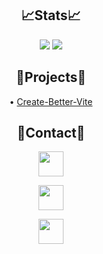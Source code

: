 <div align="center">

  ## 📈Stats📈
  
  <img src="https://githubstats.qvgk.org/api?username=QVGK&show_icons=true&theme=dark&count_private=true"/>

  
  <img src="https://githubstats.qvgk.org/api/top-langs/?username=QVGK&theme=dark&count_private=true&hide=shell"/>
  
  ## 🚧Projects🚧
  
  &bull; [Create-Better-Vite](https://github.com/FixedTemplateProject/create-better-vite)
  
  ## 📇Contact📇
 
  <a href="https://twitter.com/qvgka"><img src="https://img.shields.io/badge/-QVGKA-232323?logo=twitter&style=for-the-badge" height="40px"/></a>
  
  <a href="#"><img src="https://img.shields.io/badge/-qvgk%230001-232323?logo=discord&style=for-the-badge" height="40px"/></a>
  
  <a href="mailto:qv@qvgk.org"><img src="https://img.shields.io/badge/-qv%40qvgk.org-232323?logo=gmail&style=for-the-badge" height="40px"/></a> 
  
</div>
